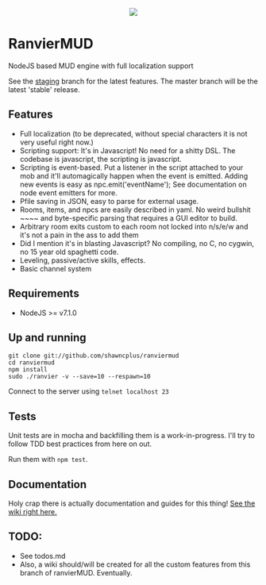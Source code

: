 <p align="center"><img src="https://raw.githubusercontent.com/shawncplus/ranviermud/staging/resources/logo.png"></p>

# RanvierMUD
NodeJS based MUD engine with full localization support

See the [staging](https://github.com/shawncplus/ranviermud/tree/gamedev) branch for the latest features. The master branch will be the latest 'stable' release.

## Features
* Full localization (to be deprecated, without special characters it is not very useful right now.)
* Scripting support: It's in Javascript! No need for a shitty DSL. The codebase is javascript, the scripting is javascript.
* Scripting is event-based. Put a listener in the script attached to your mob and it'll automagically happen when the event is emitted. Adding new events is easy as npc.emit('eventName'); See documentation on node event emitters for more.
* Pfile saving in JSON, easy to parse for external usage.
* Rooms, items, and npcs are easily described in yaml. No weird bullshit ~~~~ and byte-specific parsing that requires a GUI editor to build.
* Arbitrary room exits custom to each room not locked into n/s/e/w and it's not a pain in the ass to add them
* Did I mention it's in blasting Javascript? No compiling, no C, no cygwin, no 15 year old spaghetti code.
* Leveling, passive/active skills, effects.
* Basic channel system

## Requirements

* NodeJS >= v7.1.0

## Up and running

    git clone git://github.com/shawncplus/ranviermud
    cd ranviermud
    npm install
    sudo ./ranvier -v --save=10 --respawn=10

Connect to the server using `telnet localhost 23`

## Tests
Unit tests are in mocha and backfilling them is a work-in-progress. I'll try to follow TDD best practices from here on out.

Run them with `npm test`.

## Documentation
Holy crap there is actually documentation and guides for this thing!
[See the wiki right here.](https://github.com/shawncplus/ranviermud/wiki/Home)

## TODO:
* See todos.md
* Also, a wiki should/will be created for all the custom features from this branch of ranvierMUD. Eventually.
